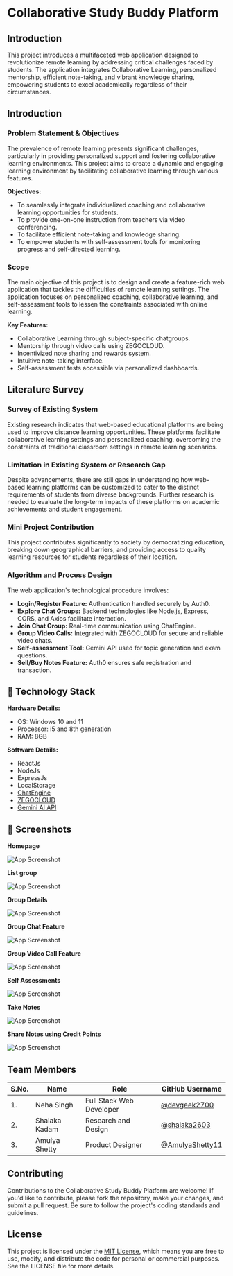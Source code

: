 # Collaborative Study Buddy Platform

## Introduction
This project introduces a multifaceted web application designed to revolutionize remote learning by addressing critical challenges faced by students. The application integrates Collaborative Learning, personalized mentorship, efficient note-taking, and vibrant knowledge sharing, empowering students to excel academically regardless of their circumstances.

## Introduction

### Problem Statement & Objectives
The prevalence of remote learning presents significant challenges, particularly in providing personalized support and fostering collaborative learning environments. This project aims to create a dynamic and engaging learning environment by facilitating collaborative learning through various features. 

**Objectives:**
- To seamlessly integrate individualized coaching and collaborative learning opportunities for students.
- To provide one-on-one instruction from teachers via video conferencing.
- To facilitate efficient note-taking and knowledge sharing.
- To empower students with self-assessment tools for monitoring progress and self-directed learning.

### Scope
The main objective of this project is to design and create a feature-rich web application that tackles the difficulties of remote learning settings. The application focuses on personalized coaching, collaborative learning, and self-assessment tools to lessen the constraints associated with online learning. 

**Key Features:**
- Collaborative Learning through subject-specific chatgroups.
- Mentorship through video calls using ZEGOCLOUD.
- Incentivized note sharing and rewards system.
- Intuitive note-taking interface.
- Self-assessment tests accessible via personalized dashboards.

## Literature Survey

### Survey of Existing System
Existing research indicates that web-based educational platforms are being used to improve distance learning opportunities. These platforms facilitate collaborative learning settings and personalized coaching, overcoming the constraints of traditional classroom settings in remote learning scenarios.

### Limitation in Existing System or Research Gap
Despite advancements, there are still gaps in understanding how web-based learning platforms can be customized to cater to the distinct requirements of students from diverse backgrounds. Further research is needed to evaluate the long-term impacts of these platforms on academic achievements and student engagement.

### Mini Project Contribution
This project contributes significantly to society by democratizing education, breaking down geographical barriers, and providing access to quality learning resources for students regardless of their location. 


### Algorithm and Process Design
The web application's technological procedure involves:
- **Login/Register Feature:** Authentication handled securely by Auth0.
- **Explore Chat Groups:** Backend technologies like Node.js, Express, CORS, and Axios facilitate interaction.
- **Join Chat Group:** Real-time communication using ChatEngine.
- **Group Video Calls:** Integrated with ZEGOCLOUD for secure and reliable video chats.
- **Self-assessment Tool:** Gemini API used for topic generation and exam questions.
- **Sell/Buy Notes Feature:** Auth0 ensures safe registration and transaction.

## 🔗 Technology Stack
**Hardware Details:**
- OS: Windows 10 and 11
- Processor: i5 and 8th generation
- RAM: 8GB

**Software Details:**
- ReactJs
- NodeJs
- ExpressJs
- LocalStorage
- [ChatEngine](https://chatengine.io)
- [ZEGOCLOUD](https://www.zegocloud.com)
- [Gemini AI API](https://ai.google.dev)


## 🔗 Screenshots
**Homepage**

![App Screenshot](https://github.com/devgeek2700/Study-Buddy-Platform/blob/main/Client/src/Images/Output/afterlogin.png?raw=true)

**List group**

![App Screenshot](https://github.com/devgeek2700/Study-Buddy-Platform/blob/main/Client/src/Images/Output/gruop%20list.png?raw=true)

**Group Details**

![App Screenshot](https://github.com/devgeek2700/Study-Buddy-Platform/blob/main/Client/src/Images/Output/chatbot.png?raw=true)

**Group Chat Feature**

![App Screenshot](https://github.com/devgeek2700/Study-Buddy-Platform/blob/main/Client/src/Images/Output/final%20gruop%20chat.png?raw=true)

**Group Video Call Feature**

![App Screenshot](https://github.com/devgeek2700/Study-Buddy-Platform/blob/main/Client/src/Images/Output/gruop%20video%20call.png?raw=true)

**Self Assessments**

![App Screenshot](https://github.com/devgeek2700/Study-Buddy-Platform/blob/main/Client/src/Images/Output/evalution%20test.png?raw=true)

**Take Notes**

![App Screenshot](https://github.com/devgeek2700/Study-Buddy-Platform/blob/main/Client/src/Images/Output/updated%20notes.png?raw=true)


**Share Notes using Credit Points**

![App Screenshot](https://github.com/devgeek2700/Study-Buddy-Platform/blob/main/Client/src/Images/Output/added%20notes%20and%20points.png?raw=true)




## Team Members

| S.No. | Name          | Role                    | GitHub Username       |
|-------|---------------|-------------------------|-----------------------|
| 1.    | Neha Singh    | Full Stack Web Developer| [@devgeek2700](https://github.com/devgeek2700)   |
| 2.    | Shalaka Kadam | Research and Design    | [@shalaka2603](https://github.com/shalaka2603)  |
| 3.    | Amulya Shetty | Product Designer        | [@AmulyaShetty11](https://github.com/AmulyaShetty11) |




## Contributing

Contributions to the Collaborative Study Buddy Platform are welcome! If you'd like to contribute, please fork the repository, make your changes, and submit a pull request. Be sure to follow the project's coding standards and guidelines.

## License

This project is licensed under the [MIT License](LICENSE), which means you are free to use, modify, and distribute the code for personal or commercial purposes. See the LICENSE file for more details.


